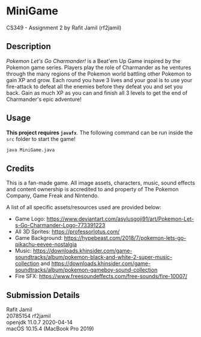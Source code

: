 # MiniGame

CS349 - Assignment 2 by Rafit Jamil (rf2jamil)

## Description

*Pokemon Let's Go Charmander!* is a Beat'em Up Game inspired by the Pokemon game series. Players play the role of Charmander
 as he ventures through the many regions of the Pokemon world battling other Pokemon to gain XP and grow. Each round you have
 3 lives and your goal is to use your fire-attack to defeat all the enemies before they defeat you and set you back. Gain 
 as much XP as you can and finish all 3 levels to get the end of Charmander's epic adventure!

## Usage
**This project requires `javafx`**.
The following command can be run inside the `src` folder to start the game!
```bash
java MiniGame.java
```

## Credits 
This is a fan-made game. 
All image assets, characters, music, sound effects and content ownership is accredited to and property of The Pokemon Company, Game Freak and Nintendo. 

A list of all specific assets/resources used are provided below:
- Game Logo: https://www.deviantart.com/asylusgoji91/art/Pokemon-Let-s-Go-Charmander-Logo-773391223
- All 3D Sprites: https://professorlotus.com/
- Game Background: https://hypebeast.com/2018/7/pokemon-lets-go-pikachu-eevee-nostalgia
- Music: https://downloads.khinsider.com/game-soundtracks/album/pokemon-black-and-white-2-super-music-collection and https://downloads.khinsider.com/game-soundtracks/album/pokemon-gameboy-sound-collection
- Fire SFX: https://www.freesoundeffects.com/free-sounds/fire-10007/

## Submission Details
 Rafit Jamil\
 20785154 rf2jamil\
 openjdk 11.0.7 2020-04-14\
 macOS 10.15.4 (MacBook Pro 2019)
